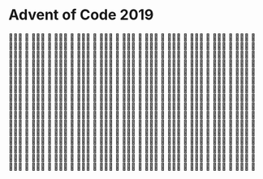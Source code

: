 # Advent of Code 2019 
👨🏻‍💻 🎄 👨🏻‍💻 🎄 👨🏻‍💻 🎄 👨🏻‍💻 🎄 👨🏻‍💻 🎄 👨🏻‍💻 🎄 👨🏻‍💻 🎄 👨🏻‍💻 🎄 👨🏻‍💻 🎄 👨🏻‍💻 🎄 👨🏻‍💻 🎄 👨🏻‍💻 🎄 👨🏻‍💻 🎄 👨🏻‍💻 🎄 👨🏻‍💻 🎄 👨🏻‍💻 🎄 👨🏻‍💻 🎄 👨🏻‍💻 🎄 👨🏻‍💻 🎄 👨🏻‍💻 🎄 👨🏻‍💻 🎄 👨🏻‍💻 🎄 👨🏻‍💻 🎄 👨🏻‍💻 🎄 👨🏻‍💻 🎄 👨🏻‍💻 🎄 👨🏻‍💻 🎄 👨🏻‍💻 🎄 👨🏻‍💻 🎄 👨🏻‍💻 🎄 👨🏻‍💻 🎄 👨🏻‍💻 🎄 👨🏻‍💻 🎄 👨🏻‍💻 🎄 👨🏻‍💻 🎄 👨🏻‍💻 🎄 👨🏻‍💻 🎄 👨🏻‍💻 🎄 👨🏻‍💻 🎄 👨🏻‍💻 🎄 👨🏻‍💻 🎄 👨🏻‍💻 🎄 👨🏻‍💻 🎄 👨🏻‍💻 🎄 👨🏻‍💻 🎄 👨🏻‍💻 🎄 👨🏻‍💻 🎄 👨🏻‍💻 🎄 👨🏻‍💻 🎄 👨🏻‍💻 🎄 👨🏻‍💻 🎄 👨🏻‍💻 🎄 👨🏻‍💻 🎄 👨🏻‍💻 🎄 👨🏻‍💻 🎄 👨🏻‍💻 🎄 👨🏻‍💻 🎄 👨🏻‍💻 🎄 👨🏻‍💻 🎄 👨🏻‍💻 🎄 👨🏻‍💻 🎄 👨🏻‍💻 🎄 👨🏻‍💻 🎄 👨🏻‍💻 🎄 👨🏻‍💻 🎄 👨🏻‍💻 🎄 👨🏻‍💻 🎄 👨🏻‍💻 🎄 👨🏻‍💻 🎄 👨🏻‍💻 🎄 👨🏻‍💻 🎄 👨🏻‍💻 🎄 👨🏻‍💻 🎄 👨🏻‍💻 🎄 👨🏻‍💻 🎄 👨🏻‍💻 🎄 👨🏻‍💻 🎄 👨🏻‍💻 🎄 👨🏻‍💻 🎄 👨🏻‍💻 🎄 👨🏻‍💻 🎄 👨🏻‍💻 🎄 👨🏻‍💻 🎄 👨🏻‍💻 🎄 👨🏻‍💻 🎄 👨🏻‍💻 🎄 👨🏻‍💻 🎄 👨🏻‍💻 🎄 👨🏻‍💻 🎄 👨🏻‍💻 🎄 👨🏻‍💻 🎄 👨🏻‍💻 🎄 👨🏻‍💻 🎄 👨🏻‍💻 🎄 👨🏻‍💻 🎄 👨🏻‍💻 🎄 👨🏻‍💻 🎄 👨🏻‍💻 🎄 👨🏻‍💻 🎄 👨🏻‍💻 🎄 👨🏻‍💻 🎄 👨🏻‍💻 🎄 👨🏻‍💻 🎄 👨🏻‍💻 🎄 👨🏻‍💻 🎄 👨🏻‍💻 🎄 👨🏻‍💻 🎄 👨🏻‍💻 🎄 👨🏻‍💻 🎄 👨🏻‍💻 🎄 👨🏻‍💻 🎄 👨🏻‍💻 🎄 👨🏻‍💻 🎄 👨🏻‍💻 🎄 👨🏻‍💻 🎄 👨🏻‍💻 🎄 👨🏻‍💻 🎄 👨🏻‍💻 🎄 👨🏻‍💻 🎄 👨🏻‍💻 🎄 👨🏻‍💻 🎄 👨🏻‍💻 🎄 👨🏻‍💻 🎄 👨🏻‍💻 🎄 👨🏻‍💻 🎄 👨🏻‍💻 🎄 👨🏻‍💻 🎄 👨🏻‍💻 🎄 👨🏻‍💻 🎄 👨🏻‍💻 🎄 👨🏻‍💻 🎄 👨🏻‍💻 🎄 👨🏻‍💻 🎄 👨🏻‍💻 🎄 👨🏻‍💻 🎄 👨🏻‍💻 🎄 👨🏻‍💻 🎄 👨🏻‍💻 🎄 👨🏻‍💻 🎄 👨🏻‍💻 🎄 👨🏻‍💻 🎄 👨🏻‍💻 🎄 👨🏻‍💻 🎄 👨🏻‍💻 🎄 👨🏻‍💻 🎄 👨🏻‍💻 🎄 👨🏻‍💻 🎄 👨🏻‍💻 🎄 👨🏻‍💻 🎄 👨🏻‍💻 🎄 👨🏻‍💻 🎄 👨🏻‍💻 🎄 👨🏻‍💻 🎄 👨🏻‍💻 🎄 👨🏻‍💻 🎄 👨🏻‍💻 🎄 👨🏻‍💻 🎄 👨🏻‍💻 🎄 👨🏻‍💻 🎄 👨🏻‍💻 🎄 👨🏻‍💻 🎄 👨🏻‍💻 🎄 👨🏻‍💻 🎄 👨🏻‍💻 🎄 👨🏻‍💻 🎄 👨🏻‍💻 🎄 👨🏻‍💻 🎄 👨🏻‍💻 🎄 👨🏻‍💻 🎄 👨🏻‍💻 🎄 👨🏻‍💻 🎄 👨🏻‍💻 🎄 👨🏻‍💻 🎄 👨🏻‍💻 🎄 👨🏻‍💻 🎄 👨🏻‍💻 🎄 
